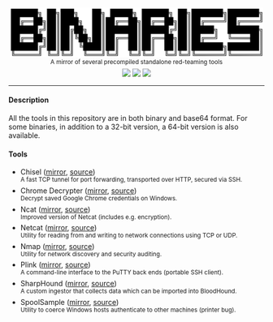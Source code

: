 <p align="center">
    <img src="https://raw.githubusercontent.com/innocent-panda/binaries/master/.github/binaries.svg?sanitize=true" width="500" />
    <br/>
    <sup>A mirror of several precompiled standalone red-teaming tools</sup>
    <br/>
    <img src="https://raw.finnwea.com/shield/?firstText=For&secondText=Windows" />
    <img src="https://raw.finnwea.com/shield/?firstText=For&secondText=MacOS" />
    <img src="https://raw.finnwea.com/shield/?firstText=For&secondText=Linux" />
</p>
<hr>
<h4>Description</h4>
<p>All the tools in this repository are in both binary and base64 format. For some binaries, in addition to a 32-bit version, a 64-bit version is also available.</p>
<h4>Tools</h4>
<ul>
    <li>
        Chisel (<a href="https://github.com/innocent-panda/binaries/tree/master/chisel">mirror</a>, <a href="https://github.com/jpillora/chisel">source</a>)
        <br/>
        <sup>A fast TCP tunnel for port forwarding, transported over HTTP, secured via SSH.</sup>
    </li>
    <li>
        Chrome Decrypter (<a href="https://github.com/innocent-panda/binaries/tree/master/chrome-decrypt">mirror</a>, <a href="https://github.com/byt3bl33d3r/chrome-decrypter">source</a>)
        <br/>
        <sup>Decrypt saved Google Chrome credentials on Windows.</sup>
    </li>
    <li>
        Ncat (<a href="https://github.com/innocent-panda/binaries/tree/master/ncat">mirror</a>, <a href="https://github.com/andrew-d/static-binaries">source</a>)
        <br/>
        <sup>Improved version of Netcat (includes e.g. encryption).</sup>
    </li>
    <li>
        Netcat (<a href="https://github.com/innocent-panda/binaries/tree/master/netcat">mirror</a>, <a href="https://eternallybored.org/misc/netcat/">source</a>)
        <br/>
        <sup>Utility for reading from and writing to network connections using TCP or UDP.</sup>
    </li>
    <li>
        Nmap (<a href="https://github.com/innocent-panda/binaries/tree/master/nmap">mirror</a>, <a href="https://github.com/andrew-d/static-binaries">source</a>)
        <br/>
        <sup>Utility for network discovery and security auditing.</sup>
    </li>
    <li>
        Plink (<a href="https://github.com/innocent-panda/binaries/tree/master/plink">mirror</a>, <a href="https://www.chiark.greenend.org.uk/~sgtatham/putty/latest.html">source</a>)
        <br/>
        <sup>A command-line interface to the PuTTY back ends (portable SSH client).</sup>
    </li>
    <li>
        SharpHound (<a href="https://github.com/innocent-panda/binaries/tree/master/sharp-hound">mirror</a>, <a href="https://github.com/BloodHoundAD/BloodHound/tree/master/Ingestors">source</a>)
        <br/>
        <sup>A custom ingestor that collects data which can be imported into BloodHound.</sup>
    </li>
    <li>
        SpoolSample (<a href="https://github.com/innocent-panda/binaries/tree/master/spool-sample">mirror</a>, <a href="https://github.com/leechristensen/SpoolSample">source</a>)
        <br/>
        <sup>Utility to coerce Windows hosts authenticate to other machines (printer bug).</sup>
    </li>
</ul>


